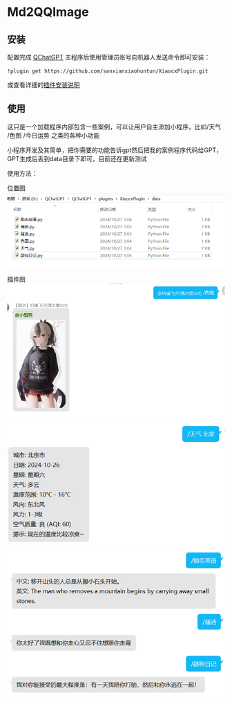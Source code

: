 # Md2QQImage

## 安装

配置完成 [QChatGPT](https://github.com/RockChinQ/QChatGPT) 主程序后使用管理员账号向机器人发送命令即可安装：

```
!plugin get https://github.com/sanxianxiaohuntun/XiaocxPlugin.git
```
或查看详细的[插件安装说明](https://github.com/RockChinQ/QChatGPT/wiki/5-%E6%8F%92%E4%BB%B6%E4%BD%BF%E7%94%A8)

## 使用


这只是一个加载程序内部包含一些案例，可以让用户自主添加小程序，比如/天气 /色图 /今日运势 之类的各种小功能

小程序开发及其简单，把你需要的功能告诉gpt然后把我的案例程序代码给GPT，GPT生成后丢到data目录下即可，目前还在更新测试

使用方法：

位置图
![before](https://raw.githubusercontent.com/sanxianxiaohuntun/wodecuntu12/refs/heads/main/%E4%BD%8D%E7%BD%AE.png)

插件图
![before](https://raw.githubusercontent.com/sanxianxiaohuntun/wodecuntu12/refs/heads/main/%E8%89%B2%E5%9B%BE.png)
![before](https://raw.githubusercontent.com/sanxianxiaohuntun/wodecuntu12/refs/heads/main/%E5%A4%A9%E6%B0%94.png)
![before](https://raw.githubusercontent.com/sanxianxiaohuntun/wodecuntu12/refs/heads/main/%E5%A4%9A%E4%B8%AA.png)
